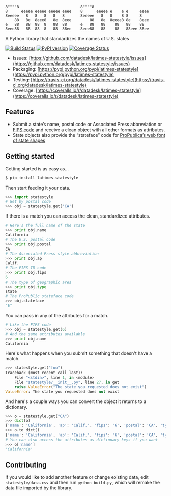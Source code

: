 <pre><code>8""""8                           8""""8
8      eeeee eeeee eeeee eeee    8      eeeee e    e e     eeee
8eeeee   8   8   8   8   8       8eeeee   8   8    8 8     8
    88   8e  8eee8   8e  8eee        88   8e  8eeee8 8e    8eee
e   88   88  88  8   88  88      e   88   88    88   88    88
8eee88   88  88  8   88  88ee    8eee88   88    88   88eee 88ee </code></pre>

A Python library that standardizes the names of U.S. states

[![Build Status](https://travis-ci.org/datadesk/latimes-statestyle.png?branch=master)](https://travis-ci.org/datadesk/latimes-statestyle)
[![PyPI version](https://badge.fury.io/py/latimes-statestyle.png)](http://badge.fury.io/py/latimes-statestyle)
[![Coverage Status](https://coveralls.io/repos/datadesk/latimes-statestyle/badge.png?branch=master)](https://coveralls.io/r/datadesk/latimes-statestyle?branch=master)

* Issues: [https://github.com/datadesk/latimes-statestyle/issues](https://github.com/datadesk/latimes-statestyle/issues)
* Packaging: [https://pypi.python.org/pypi/latimes-statestyle](https://pypi.python.org/pypi/latimes-statestyle)
* Testing: [https://travis-ci.org/datadesk/latimes-statestyle](https://travis-ci.org/datadesk/latimes-statestyle)
* Coverage: [https://coveralls.io/r/datadesk/latimes-statestyle](https://coveralls.io/r/datadesk/latimes-statestyle)

Features
--------

-   Submit a state’s name, postal code or Associated Press abbreviation or [FIPS
    code](https://en.wikipedia.org/wiki/Federal_Information_Processing_Standards)
    and receive a clean object with all other formats as attributes.
-   State objects also provide the “stateface” code for [ProPublica’s
    web font of state shapes](http://propublica.github.com/stateface/)

Getting started
---------------

Getting started is as easy as…

```bash
$ pip install latimes-statestyle
```

Then start feeding it your data.

```python
>>> import statestyle
# Get by postal code
>>> obj = statestyle.get('CA')
```

If there is a match you can access the clean, standardized attributes.

```python
# Here's the full name of the state
>>> print obj.name
California
# The U.S. postal code
>>> print obj.postal
CA
# The Associated Press style abbreviation
>>> print obj.ap
Calif.
# The FIPS ID code
>>> print obj.fips
6
# The type of geographic area
>>> print obj.type
state
# The ProPublic stateface code
>>> obj.stateface
"E"
```

You can pass in any of the attributes for a match.

```python
# Like the FIPS code
>>> obj = statestyle.get(6)
# And the same attributes available
>>> print obj.name
California
```

Here's what happens when you submit something that doesn't have a match.

```python
>>> statestyle.get("foo")
Traceback (most recent call last):
    File "<stdin>", line 1, in <module>
    File "statestyle/__init__.py", line 27, in get
    raise ValueError("The state you requested does not exist")
ValueError: The state you requested does not exist
```

And here's a couple ways you can convert the object it returns to a dictionary.

```python
>>> o = statestyle.get("CA")
>>> dict(o)
{'name': 'California', 'ap': 'Calif.', 'fips': '6', 'postal': 'CA', 'type': 'state', 'stateface': 'E'}
>>> o.to_dict()
{'name': 'California', 'ap': 'Calif.', 'fips': '6', 'postal': 'CA', 'type': 'state', 'stateface': 'E'}
# You can also access the attributes as dictionary keys if you want
>>> o['name']
'California'
```

Contributing
------------

If you would like to add another feature or change existing data, edit
`statestyle/data.csv` and then run `python build.py`, which will remake
the data file imported by the library.
